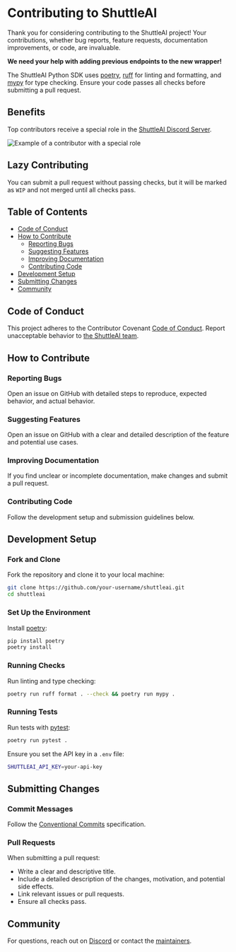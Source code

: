 # Contributing to ShuttleAI

Thank you for considering contributing to the ShuttleAI project! Your contributions, whether bug reports, feature requests, documentation improvements, or code, are invaluable.

**We need your help with adding previous endpoints to the new wrapper!**

The ShuttleAI Python SDK uses [poetry](https://python-poetry.org/), [ruff](https://github.com/astral-sh/ruff) for linting and formatting, and [mypy](https://github.com/python/mypy) for type checking. Ensure your code passes all checks before submitting a pull request.

## Benefits
Top contributors receive a special role in the [ShuttleAI Discord Server](https://discord.gg/shuttleai).

![Example of a contributor with a special role](https://cdn.discordapp.com/attachments/1181912564553232444/1246701293523828817/image.png?ex=665d588e&is=665c070e&hm=5f0d1bfad1fbfad95076de6dc8616c177cd73d548c99537c5901d959121c42c8&)

## Lazy Contributing
You can submit a pull request without passing checks, but it will be marked as `WIP` and not merged until all checks pass.

## Table of Contents
- [Code of Conduct](#code-of-conduct)
- [How to Contribute](#how-to-contribute)
  - [Reporting Bugs](#reporting-bugs)
  - [Suggesting Features](#suggesting-features)
  - [Improving Documentation](#improving-documentation)
  - [Contributing Code](#contributing-code)
- [Development Setup](#development-setup)
- [Submitting Changes](#submitting-changes)
- [Community](#community)

## Code of Conduct
This project adheres to the Contributor Covenant [Code of Conduct](CODE_OF_CONDUCT.md). Report unacceptable behavior to [the ShuttleAI team](mailto:chris@shuttleai.ap).

## How to Contribute

### Reporting Bugs
Open an issue on GitHub with detailed steps to reproduce, expected behavior, and actual behavior.

### Suggesting Features
Open an issue on GitHub with a clear and detailed description of the feature and potential use cases.

### Improving Documentation
If you find unclear or incomplete documentation, make changes and submit a pull request.

### Contributing Code
Follow the development setup and submission guidelines below.

## Development Setup

### Fork and Clone
Fork the repository and clone it to your local machine:
```sh
git clone https://github.com/your-username/shuttleai.git
cd shuttleai
```

### Set Up the Environment
Install [poetry](https://python-poetry.org/):
```sh
pip install poetry
poetry install
```

### Running Checks
Run linting and type checking:
```sh
poetry run ruff format . --check && poetry run mypy .
```

### Running Tests
Run tests with [pytest](https://docs.pytest.org/en/latest/):
```sh
poetry run pytest .
```
Ensure you set the API key in a `.env` file:
```sh
SHUTTLEAI_API_KEY=your-api-key
```

## Submitting Changes

### Commit Messages
Follow the [Conventional Commits](https://www.conventionalcommits.org/en/v1.0.0/) specification.

### Pull Requests
When submitting a pull request:
- Write a clear and descriptive title.
- Include a detailed description of the changes, motivation, and potential side effects.
- Link relevant issues or pull requests.
- Ensure all checks pass.

## Community
For questions, reach out on [Discord](https://discord.gg/shuttleai) or contact the [maintainers](https://github.com/shuttleai/shuttleai-python/graphs/contributors).